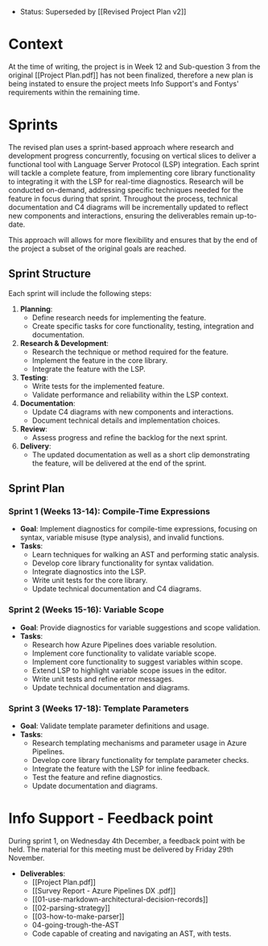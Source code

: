 - Status: Superseded by [[Revised Project Plan v2]]
# Context
At the time of writing, the project is in Week 12 and Sub-question 3 from the original [[Project Plan.pdf]] has not been finalized, therefore a new plan is being instated to ensure the project meets Info Support's and Fontys' requirements within the remaining time.

# Sprints
The revised plan uses a sprint-based approach where research and development progress concurrently, focusing on vertical slices to deliver a functional tool with Language Server Protocol (LSP) integration. Each sprint will tackle a complete feature, from implementing core library functionality to integrating it with the LSP for real-time diagnostics. Research will be conducted on-demand, addressing specific techniques needed for the feature in focus during that sprint. Throughout the process, technical documentation and C4 diagrams will be incrementally updated to reflect new components and interactions, ensuring the deliverables remain up-to-date.

This approach will allows for more flexibility and ensures that by the end of the project a subset of the original goals are reached.

## Sprint Structure
Each sprint will include the following steps:
1. **Planning**:
    - Define research needs for implementing the feature.
    - Create specific tasks for core functionality, testing, integration and documentation.
2. **Research & Development**:
    - Research the technique or method required for the feature.
    - Implement the feature in the core library.
    - Integrate the feature with the LSP.
3. **Testing**:
    - Write tests for the implemented feature.
    - Validate performance and reliability within the LSP context.
4. **Documentation**:
    - Update C4 diagrams with new components and interactions.
    - Document technical details and implementation choices.
5. **Review**:
    - Assess progress and refine the backlog for the next sprint.
6. **Delivery**: 
	- The updated documentation as well as a short clip demonstrating the feature, will be delivered at the end of the sprint.
## Sprint Plan
### Sprint 1 (Weeks 13-14): Compile-Time Expressions
- **Goal**: Implement diagnostics for compile-time expressions, focusing on syntax, variable misuse (type analysis), and invalid functions.
- **Tasks**:
    - Learn techniques for walking an AST and performing static analysis.
    - Develop core library functionality for syntax validation.
    - Integrate diagnostics into the LSP.
    - Write unit tests for the core library.
    - Update technical documentation and C4 diagrams.

### Sprint 2 (Weeks 15-16): Variable Scope
- **Goal**: Provide diagnostics for variable suggestions and scope validation.
- **Tasks**:
    - Research how Azure Pipelines does variable resolution.
    - Implement core functionality to validate variable scope.
	- Implement core functionality to suggest variables within scope.
    - Extend LSP to highlight variable scope issues in the editor.
    - Write unit tests and refine error messages.
    - Update technical documentation and diagrams.

### Sprint 3 (Weeks 17-18): Template Parameters
- **Goal**: Validate template parameter definitions and usage.
- **Tasks**:
    - Research templating mechanisms and parameter usage in Azure Pipelines.
    - Develop core library functionality for template parameter checks.
    - Integrate the feature with the LSP for inline feedback.
    - Test the feature and refine diagnostics.
    - Update documentation and diagrams.

# Info Support - Feedback point 
During sprint 1, on Wednesday 4th December, a feedback point with be held. The material for this meeting must be delivered by Friday 29th November. 
- **Deliverables**:
	- [[Project Plan.pdf]]
	- [[Survey Report - Azure Pipelines DX .pdf]]
	- [[01-use-markdown-architectural-decision-records]]
	- [[02-parsing-strategy]]
	- [[03-how-to-make-parser]]
	- 04-going-trough-the-AST
	- Code capable of creating and navigating an AST, with tests.
